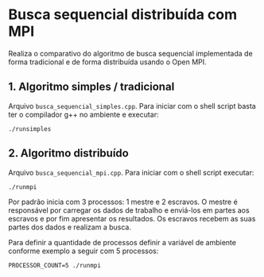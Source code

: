 # Busca sequencial distribuída com MPI

Realiza o comparativo do algoritmo de busca sequencial implementada de forma tradicional e de forma distribuída usando o Open MPI.

## 1. Algoritmo simples / tradicional

Arquivo `busca_sequencial_simples.cpp`.
Para iniciar com o shell script basta ter o compilador g++ no ambiente e executar:
```
./runsimples
```

## 2. Algoritmo distribuído

Arquivo `busca_sequencial_mpi.cpp`.
Para iniciar com o shell script executar:
```
./runmpi
```

Por padrão inicia com 3 processos: 1 mestre e 2 escravos.
O mestre é responsável por carregar os dados de trabalho e enviá-los em partes aos escravos e por fim apresentar os resultados. Os escravos recebem as suas partes dos dados e realizam a busca.

Para definir a quantidade de processos definir a variável de ambiente conforme exemplo a seguir com 5 processos:

```
PROCESSOR_COUNT=5 ./runmpi
```

